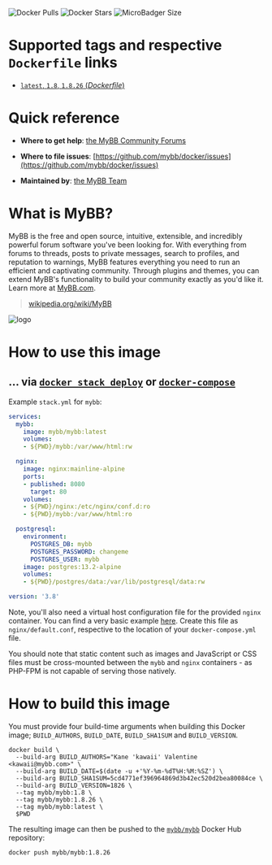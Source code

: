 ![Docker Pulls](https://img.shields.io/docker/pulls/mybb/mybb.svg) ![Docker Stars](https://img.shields.io/docker/stars/mybb/mybb.svg) ![MicroBadger Size](https://img.shields.io/microbadger/image-size/mybb/mybb.svg)
# Supported tags and respective `Dockerfile` links

-	[`latest`, `1.8`, `1.8.26` (*Dockerfile*)](https://github.com/mybb/docker/blob/master/Dockerfile)

# Quick reference

-	**Where to get help**:
	[the MyBB Community Forums](https://community.mybb.com/)

-	**Where to file issues**:
	[https://github.com/mybb/docker/issues](https://github.com/mybb/docker/issues)

-	**Maintained by**:
	[the MyBB Team](https://mybb.com/about/team/)

# What is MyBB?

MyBB is the free and open source, intuitive, extensible, and incredibly powerful forum software you've been looking for. With everything from forums to threads, posts to private messages, search to profiles, and reputation to warnings, MyBB features everything you need to run an efficient and captivating community. Through plugins and themes, you can extend MyBB's functionality to build your community exactly as you'd like it. Learn more at [MyBB.com](https://mybb.com).

> [wikipedia.org/wiki/MyBB](https://en.wikipedia.org/wiki/MyBB)

![logo](https://mybb.com/assets/images/logo.png)

# How to use this image

## ... via [`docker stack deploy`](https://docs.docker.com/engine/reference/commandline/stack_deploy/) or [`docker-compose`](https://github.com/docker/compose)

Example `stack.yml` for `mybb`:

```yaml
services:
  mybb:
    image: mybb/mybb:latest
    volumes:
    - ${PWD}/mybb:/var/www/html:rw

  nginx:
    image: nginx:mainline-alpine
    ports:
    - published: 8080
      target: 80
    volumes:
    - ${PWD}/nginx:/etc/nginx/conf.d:ro
    - ${PWD}/mybb:/var/www/html:ro

  postgresql:
    environment:
      POSTGRES_DB: mybb
      POSTGRES_PASSWORD: changeme
      POSTGRES_USER: mybb
    image: postgres:13.2-alpine
    volumes:
    - ${PWD}/postgres/data:/var/lib/postgresql/data:rw

version: '3.8'
```

Note, you'll also need a virtual host configuration file for the provided `nginx` container. You can find a very basic example [here](https://gist.github.com/kawaii/ed2fbbf11309b8f635a623fa87abce8d). Create this file as `nginx/default.conf`, respective to the location of your `docker-compose.yml` file.

You should note that static content such as images and JavaScript or CSS files must be cross-mounted between the `mybb` and `nginx` containers - as PHP-FPM is not capable of serving those natively.

# How to build this image

You must provide four build-time arguments when building this Docker image; `BUILD_AUTHORS`, `BUILD_DATE`, `BUILD_SHA1SUM` and `BUILD_VERSION`.
```
docker build \
  --build-arg BUILD_AUTHORS="Kane 'kawaii' Valentine <kawaii@mybb.com>" \
  --build-arg BUILD_DATE=$(date -u +'%Y-%m-%dT%H:%M:%SZ') \
  --build-arg BUILD_SHA1SUM=5cd4771ef396964869d3b42ec520d2bea80084ce \
  --build-arg BUILD_VERSION=1826 \
  --tag mybb/mybb:1.8 \
  --tag mybb/mybb:1.8.26 \
  --tag mybb/mybb:latest \
  $PWD
```
The resulting image can then be pushed to the [`mybb/mybb`](https://cloud.docker.com/u/mybb/repository/docker/mybb/mybb) Docker Hub repository:
```
docker push mybb/mybb:1.8.26
```
